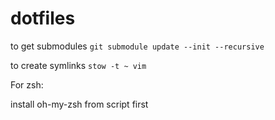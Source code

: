 # dotfiles

to get submodules
`git submodule update --init --recursive`

to create symlinks
`stow -t ~ vim`



For zsh:

install oh-my-zsh from script first
